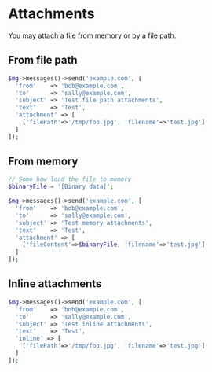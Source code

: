 # Attachments

You may attach a file from memory or by a file path.

## From file path

```php
$mg->messages()->send('example.com', [
  'from'    => 'bob@example.com', 
  'to'      => 'sally@example.com', 
  'subject' => 'Test file path attachments', 
  'text'    => 'Test',
  'attachment' => [
    ['filePath'=>'/tmp/foo.jpg', 'filename'=>'test.jpg']
  ]
]);
```
## From memory

```php
// Some how load the file to memory
$binaryFile = '[Binary data]';

$mg->messages()->send('example.com', [
  'from'    => 'bob@example.com', 
  'to'      => 'sally@example.com', 
  'subject' => 'Test memory attachments', 
  'text'    => 'Test',
  'attachment' => [
    ['fileContent'=>$binaryFile, 'filename'=>'test.jpg']
  ]
]);
```

## Inline attachments

```php
$mg->messages()->send('example.com', [
  'from'    => 'bob@example.com', 
  'to'      => 'sally@example.com', 
  'subject' => 'Test inline attachments', 
  'text'    => 'Test',
  'inline' => [
    ['filePath'=>'/tmp/foo.jpg', 'filename'=>'test.jpg']
  ]
]);
```
